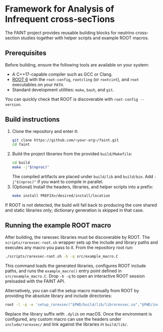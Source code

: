 # Framework for Analysis of Infrequent cross‑secTions

The FAINT project provides reusable building blocks for neutrino cross-section
studies together with helper scripts and example ROOT macros.

## Prerequisites

Before building, ensure the following tools are available on your system:

- A C++17-capable compiler such as GCC or Clang.
- [ROOT 6](https://root.cern/) with the `root-config`, `rootcling` (or
  `rootcint`), and `root` executables on your `PATH`.
- Standard development utilities: `make`, `bash`, and `git`.

You can quickly check that ROOT is discoverable with `root-config --version`.

## Build instructions

1. Clone the repository and enter it:
   ```bash
   git clone https://github.com/<your-org>/faint.git
   cd faint
   ```
2. Build the project libraries from the provided `build/Makefile`:
   ```bash
   cd build
   make -j"$(nproc)"
   ```
   The compiled artifacts are placed under `build/lib` and `build/bin`.  Add
   `-j"$(nproc)"` if you want to compile in parallel.
3. (Optional) Install the headers, libraries, and helper scripts into a prefix:
   ```bash
   make install PREFIX=/desired/install/location
   ```

If ROOT is not detected, the build will fall back to producing the core shared
and static libraries only; dictionary generation is skipped in that case.

## Running the example ROOT macro

After building, the rarexsec libraries must be discoverable by ROOT.  The
`scripts/rarexsec-root.sh` wrapper sets up the include and library paths and
executes any macro you pass to it.  From the repository root run:

```bash
./scripts/rarexsec-root.sh -b -q src/example_macro.C
```

This command loads the generated libraries, configures ROOT include paths, and
runs the `example_macro()` entry point defined in `src/example_macro.C`.  Drop
`-b -q` to open an interactive ROOT session preloaded with the FAINT API.

Alternatively, you can call the setup macro manually from ROOT by providing the
absolute library and include directories:

```bash
root -l -q -e 'setup_rarexsec("$PWD/build/lib/librarexsec.so","$PWD/include")' src/example_macro.C
```

Replace the library suffix with `.dylib` on macOS.  Once the environment is
configured, any custom macro can use the headers under `include/rarexsec/` and
link against the libraries in `build/lib/`.
